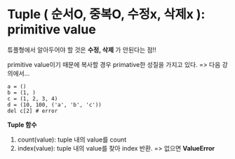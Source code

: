 # Tuple ( 순서O, 중복O, 수정x, 삭제x ): primitive value

튜플형에서 알아두어야 할 것은 **수정, 삭제** 가 안된다는 점!!

primitive value이기 때문에 복사할 경우 primative한 성질을 가지고 있다. => 다음 강의에서...

```
a = ()
b = (1, )
c = (1, 2, 3, 4)
d = (10, 100, ('a', 'b', 'c'))
del c[2] # error
```

**Tuple 함수**
1. count(value): tuple 내의 value를 count
2. index(value): tuple 내의 value를 찾아 index 반환. => 없으면 **ValueError**





